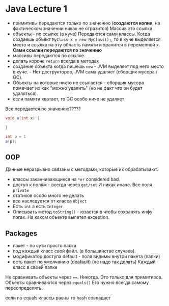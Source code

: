 # Java Lecture 1
- примитивы передаются только по значению (**создаются копии**, на фактическом значении никак не отразится) Массив это ссылка
- объекты - по ссылке (в куче) Передаются сами классы. Когда создаешь объект `MyClass x = new MyClass();`, то в куче выделяется место и ссылка на эту область памяти и хранится в переменной `x`. **Сами ссылки передаются по значению**
- массивы передаются по ссылке. 
- делать короче `return` всегда в методах
- создание объекта когда пишешь `new` - JVM выделяет под него место в куче. - Нет деструкторов, JVM сама удаляет (сборщик мусора / GC). 
- Объекты на которые никто не ссылается - сборщик мусора помечает их как "можно удалить" (но не факт что он будет удаляться).
- если памяти хватает, то GC особо ниче не удаляет


Все передается по значению?????

```java
void a(int x) {

}

int p = 1
a(p);

```

## OOP
Данные неразрывно связаны с методами, которые их обрабатывают.

- классы заканчивающиеся на `*er` considered bad.
- доступ к полям - всегда через `get/set` И никак иначе. Все поля `private`
- статиков особо много не делать
- все наследуется от класса `Object`
- Есть `int` а есть `Integer`
- Описывать метод `toString()` - юзается в чтобы сохранять инфу логах. На каком объекте вылетел exception. 

## Packages
- пакет - по сути просто папка
- под каждый класс свой файл. (в большинстве случаев).
- модификатор доступа default - поля видимы внутри пакета (папки)
- есть пакет по умолчанию (deafault) (не надо так делать) Каждый класс в своей папке



Не сравнивать объекты через `==`. Никогда. Это только для примитивов. Объекты сравниваются через `equals()` Его нужно всегда самому переопределять.

если по equals классы равны то hash совпадает
